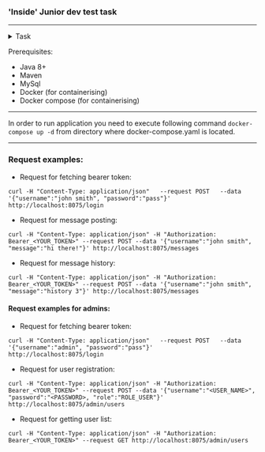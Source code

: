 ### **'Inside' Junior dev test task**

_____________
<details><summary>Task</summary>
В БД создать пару sql табличек со связями (foreign keys)

Сделать HTTP POST эндпоинт, который получает данные в json вида:
{
name: "имя отправителя"
password: "пароль"
}
Этот эндпоинт проверяет пароль по БД и создает jwt токен, в который записывает данные: name: "имя отправителя",
и отправляет токен в ответ, тоже json вида:
{
token: "тут сгенерированный токен"
}

Сервер слушает и отвечает в какой-нибудь эндпоинт, в него на вход поступают данные в формате json:
Сообщения клиента-пользователя:
{
name:       "имя отправителя",
message:    "текст сообщение"
}
В заголовках указан Bearer токен, полученный из эндпоинта выше (между Bearer и полученным токеном должно быть нижнее подчеркивание).
Проверить токен, в случае успешной проверки токена, полученное сообщение сохранить в БД.

Если пришло сообщение вида:
{
name:       "имя отправителя",
message:    "history 10"
}
проверить токен, в случае успешной проверки токена отправить отправителю 10 последних сообщений из БД

Добавить описание и инструкцию по запуску и комментарии в коде, если изменяете формат сообщений, то подробное описание ендпоинтов и их полей.

Завернуть все компоненты в Docker, покрыть код тестами.

Проект необходимо выкладывать на github и docker hub. Обязательно наличие readme-файла.

Составить запросы (curl) через терминал для проверки работоспособности программы (приложить файл с запросами).
</details>

Prerequisites:

- Java 8+
- Maven
- MySql
- Docker (for containerising)
- Docker compose (for containerising)
______________

In order to run application you need to execute following command `docker-compose up -d`
from directory where docker-compose.yaml is located.
______________

### Request examples:

- Request for fetching bearer token:

`curl -H "Content-Type: application/json"  
--request POST   --data '{"username":"john smith", "password":"pass"}'   
http://localhost:8075/login`

- Request for message posting:

`curl -H "Content-Type: application/json"
-H "Authorization: Bearer_<YOUR_TOKEN>" --request POST
--data '{"username":"john smith", "message":"hi there!"}'
http://localhost:8075/messages`

- Request for message history:

`curl -H "Content-Type: application/json"
-H "Authorization: Bearer_<YOUR_TOKEN>"
--request POST --data '{"username":"john smith", "message":"history 3"}'
http://localhost:8075/messages`

#### Request examples for admins:

- Request for fetching bearer token:

`curl -H "Content-Type: application/json"  
--request POST   --data '{"username":"admin", "password":"pass"}'   
http://localhost:8075/login`

- Request for user registration:

`curl -H "Content-Type: application/json"
-H "Authorization: Bearer_<YOUR_TOKEN>"
--request POST --data '{"username":"<USER_NAME>", "password":"<PASSWORD>, "role":"ROLE_USER"}'
http://localhost:8075/admin/users`

- Request for getting user list:

`curl -H "Content-Type: application/json"
-H "Authorization: Bearer_<YOUR_TOKEN>"
--request GET
http://localhost:8075/admin/users`
